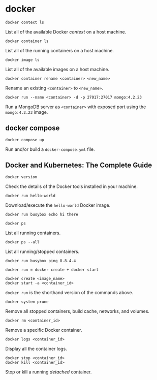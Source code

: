 # docker

```
docker context ls
```
List all of the available Docker *context* on a host machine.

```
docker container ls
```
List all of the running containers on a host machine.

```
docker image ls
```
List all of the available images on a host machine.

```
docker container rename <container> <new_name>
```
Rename an existing `<container>` to `<new_name>`.

```
docker run --name <container> -d -p 27017:27017 mongo:4.2.23
```
Run a MongoDB server as `<container>` with exposed port using the
`mongo:4.2.23` image.

## docker compose

```
docker compose up
```
Run and/or build a `docker-compose.yml` file.


## Docker and Kubernetes: The Complete Guide

```
docker version
```
Check the details of the Docker tools installed in your machine.

```
docker run hello-world
```
Download/execute the `hello-world` Docker image.

```
docker run busybox echo hi there
```

```
docker ps
```
List all running containers.

```
docker ps --all
```
List all running/stopped containers.

```
docker run busybox ping 8.8.4.4
```

```
docker run = docker create + docker start
```

```
docker create <image_name>
docker start -a <container_id>
```
`docker run` is the shorthand version of the commands above.

```
docker system prune
```
Remove all stopped containers, build cache, networks, and volumes.

```
docker rm <container_id>
```
Remove a specific Docker container.

```
docker logs <container_id>
```
Display all the container logs.

```
docker stop <container_id>
docker kill <container_id>
```
Stop or kill a running *detached* container.
